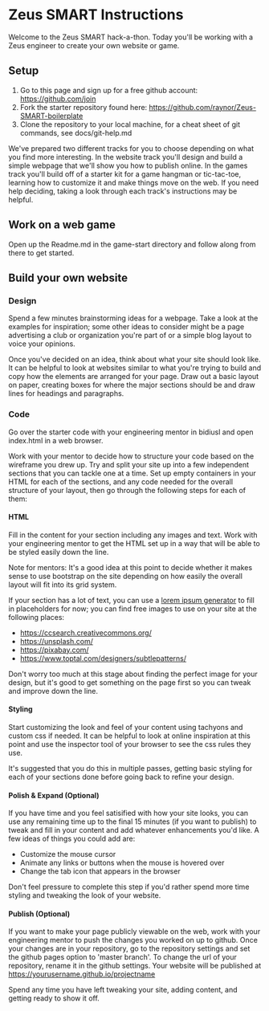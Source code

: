 # Zeus SMART Instructions

Welcome to the Zeus SMART hack-a-thon. Today you'll be working with a Zeus engineer to create your own website or game.

## Setup

1. Go to this page and sign up for a free github account: https://github.com/join
2. Fork the starter repository found here: https://github.com/raynor/Zeus-SMART-boilerplate
3. Clone the repository to your local machine, for a cheat sheet of git commands, see docs/git-help.md

We've prepared two different tracks for you to choose depending on what you find more interesting. In the website track you'll design and build a simple webpage that we'll show you how to publish online. In the games track you'll build off of a starter kit for a game hangman or tic-tac-toe, learning how to customize it and make things move on the web. If you need help deciding, taking a look through each track's instructions may be helpful.

## Work on a web game

Open up the Readme.md in the game-start directory and follow along from there to get started.

## Build your own  website

### Design

Spend a few minutes brainstorming ideas for a webpage. Take a look at the examples for inspiration; some other ideas to consider might be a page advertising a club or organization you're part of or a simple blog layout to voice your opinions. 

Once you've decided on an idea, think about what your site should look like. It can be helpful to look at websites similar to what you're trying to build and copy how the elements are arranged for your page. Draw out a basic layout on paper, creating boxes for where the major sections should be and draw lines for headings and paragraphs.

### Code

Go over the starter code with your engineering mentor in bidiusl and open index.html in a web browser. 

Work with your mentor to decide how to structure your code based on the wireframe you drew up. Try and split your site up into a few independent sections that you can tackle one at a time. Set up empty containers in your HTML for each of the sections, and any code needed for the overall structure of your layout, then go through the following steps for each of them:

#### HTML

Fill in the content for your section including any images and text. Work with your engineering mentor to get the HTML set up in a way that will be able to be styled easily down the line.

Note for mentors: It's a good idea at this point to decide whether it makes sense to use bootstrap on the site depending on how easily the overall layout will fit into its grid system.

If your section has a lot of text, you can use a [lorem ipsum generator](https://www.lipsum.com/) to fill in placeholders for now; you can find free images to use on your site at the following places:

* https://ccsearch.creativecommons.org/ 
* https://unsplash.com/ 
* https://pixabay.com/
* https://www.toptal.com/designers/subtlepatterns/


Don't worry too much at this stage about finding the perfect image for your design, but it's good to get something on the page first so you can tweak and improve down the line.

#### Styling

Start customizing the look and feel of your content using tachyons and custom css if needed. It can be helpful to look at online inspiration at this point and use the inspector tool of your browser to see the css rules they use. 

It's suggested that you do this in multiple passes, getting basic styling for each of your sections done before going back to refine your design.

#### Polish & Expand (Optional)

If you have time and you feel satisified with how your site looks, you can use any remaining time up to the final 15 minutes (if you want to publish) to tweak and fill in your content and add whatever enhancements you'd like. A few ideas of things you could add are:

* Customize the mouse cursor
* Animate any links or buttons when the mouse is hovered over
* Change the tab icon that appears in the browser

Don't feel pressure to complete this step if you'd rather spend more time styling and tweaking the look of your website. 

#### Publish (Optional)

If you want to make your page publicly viewable on the web, work with your engineering mentor to push the changes you worked on up to github. Once your changes are in your repository, go to the repository settings and set the github pages option to 'master branch'. To change the url of your repository, rename it in the github settings. Your website will be published at https://yourusername.github.io/projectname

Spend any time you have left tweaking your site, adding content, and getting ready to show it off.


